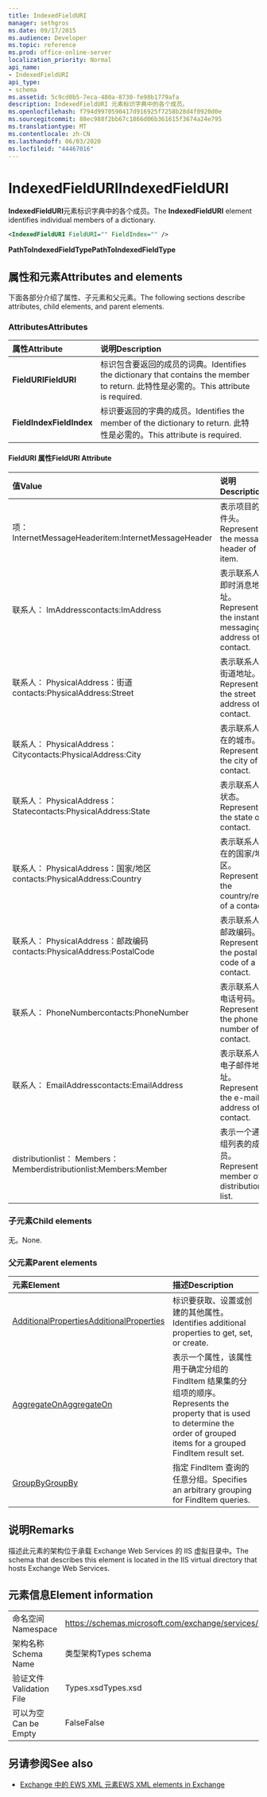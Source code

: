```yaml
---
title: IndexedFieldURI
manager: sethgros
ms.date: 09/17/2015
ms.audience: Developer
ms.topic: reference
ms.prod: office-online-server
localization_priority: Normal
api_name:
- IndexedFieldURI
api_type:
- schema
ms.assetid: 5c9cd0b5-7eca-480a-8730-fe98b1779afa
description: IndexedFieldURI 元素标识字典中的各个成员。
ms.openlocfilehash: f794d9970590417d916925f7258b28d4f0920d0e
ms.sourcegitcommit: 88ec988f2bb67c1866d06b361615f3674a24e795
ms.translationtype: MT
ms.contentlocale: zh-CN
ms.lasthandoff: 06/03/2020
ms.locfileid: "44467016"
---
```

# <a name="indexedfielduri"></a><span data-ttu-id="659a0-103">IndexedFieldURI</span><span class="sxs-lookup"><span data-stu-id="659a0-103">IndexedFieldURI</span></span>

<span data-ttu-id="659a0-104">**IndexedFieldURI**元素标识字典中的各个成员。</span><span class="sxs-lookup"><span data-stu-id="659a0-104">The **IndexedFieldURI** element identifies individual members of a dictionary.</span></span> 
  
```xml
<IndexedFieldURI FieldURI="" FieldIndex="" />
```

 <span data-ttu-id="659a0-105">**PathToIndexedFieldType**</span><span class="sxs-lookup"><span data-stu-id="659a0-105">**PathToIndexedFieldType**</span></span>
## <a name="attributes-and-elements"></a><span data-ttu-id="659a0-106">属性和元素</span><span class="sxs-lookup"><span data-stu-id="659a0-106">Attributes and elements</span></span>

<span data-ttu-id="659a0-107">下面各部分介绍了属性、子元素和父元素。</span><span class="sxs-lookup"><span data-stu-id="659a0-107">The following sections describe attributes, child elements, and parent elements.</span></span>
  
### <a name="attributes"></a><span data-ttu-id="659a0-108">Attributes</span><span class="sxs-lookup"><span data-stu-id="659a0-108">Attributes</span></span>

|<span data-ttu-id="659a0-109">**属性**</span><span class="sxs-lookup"><span data-stu-id="659a0-109">**Attribute**</span></span>|<span data-ttu-id="659a0-110">**说明**</span><span class="sxs-lookup"><span data-stu-id="659a0-110">**Description**</span></span>|
|:-----|:-----|
|<span data-ttu-id="659a0-111">**FieldURI**</span><span class="sxs-lookup"><span data-stu-id="659a0-111">**FieldURI**</span></span> <br/> |<span data-ttu-id="659a0-112">标识包含要返回的成员的词典。</span><span class="sxs-lookup"><span data-stu-id="659a0-112">Identifies the dictionary that contains the member to return.</span></span> <span data-ttu-id="659a0-113">此特性是必需的。</span><span class="sxs-lookup"><span data-stu-id="659a0-113">This attribute is required.</span></span>  <br/> |
|<span data-ttu-id="659a0-114">**FieldIndex**</span><span class="sxs-lookup"><span data-stu-id="659a0-114">**FieldIndex**</span></span> <br/> |<span data-ttu-id="659a0-115">标识要返回的字典的成员。</span><span class="sxs-lookup"><span data-stu-id="659a0-115">Identifies the member of the dictionary to return.</span></span> <span data-ttu-id="659a0-116">此特性是必需的。</span><span class="sxs-lookup"><span data-stu-id="659a0-116">This attribute is required.</span></span>  <br/> |
   
#### <a name="fielduri-attribute"></a><span data-ttu-id="659a0-117">FieldURI 属性</span><span class="sxs-lookup"><span data-stu-id="659a0-117">FieldURI Attribute</span></span>

|<span data-ttu-id="659a0-118">**值**</span><span class="sxs-lookup"><span data-stu-id="659a0-118">**Value**</span></span>|<span data-ttu-id="659a0-119">**说明**</span><span class="sxs-lookup"><span data-stu-id="659a0-119">**Description**</span></span>|
|:-----|:-----|
|<span data-ttu-id="659a0-120">项： InternetMessageHeader</span><span class="sxs-lookup"><span data-stu-id="659a0-120">item:InternetMessageHeader</span></span>  <br/> |<span data-ttu-id="659a0-121">表示项目的邮件头。</span><span class="sxs-lookup"><span data-stu-id="659a0-121">Represents the message header of an item.</span></span>  <br/> |
|<span data-ttu-id="659a0-122">联系人： ImAddress</span><span class="sxs-lookup"><span data-stu-id="659a0-122">contacts:ImAddress</span></span>  <br/> |<span data-ttu-id="659a0-123">表示联系人的即时消息地址。</span><span class="sxs-lookup"><span data-stu-id="659a0-123">Represents the instant messaging address of a contact.</span></span>  <br/> |
|<span data-ttu-id="659a0-124">联系人： PhysicalAddress：街道</span><span class="sxs-lookup"><span data-stu-id="659a0-124">contacts:PhysicalAddress:Street</span></span>  <br/> |<span data-ttu-id="659a0-125">表示联系人的街道地址。</span><span class="sxs-lookup"><span data-stu-id="659a0-125">Represents the street address of a contact.</span></span>  <br/> |
|<span data-ttu-id="659a0-126">联系人： PhysicalAddress： City</span><span class="sxs-lookup"><span data-stu-id="659a0-126">contacts:PhysicalAddress:City</span></span>  <br/> |<span data-ttu-id="659a0-127">表示联系人所在的城市。</span><span class="sxs-lookup"><span data-stu-id="659a0-127">Represents the city of a contact.</span></span>  <br/> |
|<span data-ttu-id="659a0-128">联系人： PhysicalAddress： State</span><span class="sxs-lookup"><span data-stu-id="659a0-128">contacts:PhysicalAddress:State</span></span>  <br/> |<span data-ttu-id="659a0-129">表示联系人的状态。</span><span class="sxs-lookup"><span data-stu-id="659a0-129">Represents the state of a contact.</span></span>  <br/> |
|<span data-ttu-id="659a0-130">联系人： PhysicalAddress：国家/地区</span><span class="sxs-lookup"><span data-stu-id="659a0-130">contacts:PhysicalAddress:Country</span></span>  <br/> |<span data-ttu-id="659a0-131">表示联系人所在的国家/地区。</span><span class="sxs-lookup"><span data-stu-id="659a0-131">Represents the country/region of a contact.</span></span>  <br/> |
|<span data-ttu-id="659a0-132">联系人： PhysicalAddress：邮政编码</span><span class="sxs-lookup"><span data-stu-id="659a0-132">contacts:PhysicalAddress:PostalCode</span></span>  <br/> |<span data-ttu-id="659a0-133">表示联系人的邮政编码。</span><span class="sxs-lookup"><span data-stu-id="659a0-133">Represents the postal code of a contact.</span></span>  <br/> |
|<span data-ttu-id="659a0-134">联系人： PhoneNumber</span><span class="sxs-lookup"><span data-stu-id="659a0-134">contacts:PhoneNumber</span></span>  <br/> |<span data-ttu-id="659a0-135">表示联系人的电话号码。</span><span class="sxs-lookup"><span data-stu-id="659a0-135">Represents the phone number of a contact.</span></span>  <br/> |
|<span data-ttu-id="659a0-136">联系人： EmailAddress</span><span class="sxs-lookup"><span data-stu-id="659a0-136">contacts:EmailAddress</span></span>  <br/> |<span data-ttu-id="659a0-137">表示联系人的电子邮件地址。</span><span class="sxs-lookup"><span data-stu-id="659a0-137">Represents the e-mail address of a contact.</span></span>  <br/> |
|<span data-ttu-id="659a0-138">distributionlist： Members： Member</span><span class="sxs-lookup"><span data-stu-id="659a0-138">distributionlist:Members:Member</span></span>  <br/> |<span data-ttu-id="659a0-139">表示一个通讯组列表的成员。</span><span class="sxs-lookup"><span data-stu-id="659a0-139">Represents a member of a distribution list.</span></span>  <br/> |
   
### <a name="child-elements"></a><span data-ttu-id="659a0-140">子元素</span><span class="sxs-lookup"><span data-stu-id="659a0-140">Child elements</span></span>

<span data-ttu-id="659a0-141">无。</span><span class="sxs-lookup"><span data-stu-id="659a0-141">None.</span></span>
  
### <a name="parent-elements"></a><span data-ttu-id="659a0-142">父元素</span><span class="sxs-lookup"><span data-stu-id="659a0-142">Parent elements</span></span>

|<span data-ttu-id="659a0-143">**元素**</span><span class="sxs-lookup"><span data-stu-id="659a0-143">**Element**</span></span>|<span data-ttu-id="659a0-144">**描述**</span><span class="sxs-lookup"><span data-stu-id="659a0-144">**Description**</span></span>|
|:-----|:-----|
|[<span data-ttu-id="659a0-145">AdditionalProperties</span><span class="sxs-lookup"><span data-stu-id="659a0-145">AdditionalProperties</span></span>](additionalproperties.md) <br/> |<span data-ttu-id="659a0-146">标识要获取、设置或创建的其他属性。</span><span class="sxs-lookup"><span data-stu-id="659a0-146">Identifies additional properties to get, set, or create.</span></span>  <br/> |
|[<span data-ttu-id="659a0-147">AggregateOn</span><span class="sxs-lookup"><span data-stu-id="659a0-147">AggregateOn</span></span>](aggregateon.md) <br/> |<span data-ttu-id="659a0-148">表示一个属性，该属性用于确定分组的 FindItem 结果集的分组项的顺序。</span><span class="sxs-lookup"><span data-stu-id="659a0-148">Represents the property that is used to determine the order of grouped items for a grouped FindItem result set.</span></span>  <br/> |
|[<span data-ttu-id="659a0-149">GroupBy</span><span class="sxs-lookup"><span data-stu-id="659a0-149">GroupBy</span></span>](groupby.md) <br/> |<span data-ttu-id="659a0-150">指定 FindItem 查询的任意分组。</span><span class="sxs-lookup"><span data-stu-id="659a0-150">Specifies an arbitrary grouping for FindItem queries.</span></span>  <br/> |
   
## <a name="remarks"></a><span data-ttu-id="659a0-151">说明</span><span class="sxs-lookup"><span data-stu-id="659a0-151">Remarks</span></span>

<span data-ttu-id="659a0-152">描述此元素的架构位于承载 Exchange Web Services 的 IIS 虚拟目录中。</span><span class="sxs-lookup"><span data-stu-id="659a0-152">The schema that describes this element is located in the IIS virtual directory that hosts Exchange Web Services.</span></span>
  
## <a name="element-information"></a><span data-ttu-id="659a0-153">元素信息</span><span class="sxs-lookup"><span data-stu-id="659a0-153">Element information</span></span>

|||
|:-----|:-----|
|<span data-ttu-id="659a0-154">命名空间</span><span class="sxs-lookup"><span data-stu-id="659a0-154">Namespace</span></span>  <br/> |https://schemas.microsoft.com/exchange/services/2006/types  <br/> |
|<span data-ttu-id="659a0-155">架构名称</span><span class="sxs-lookup"><span data-stu-id="659a0-155">Schema Name</span></span>  <br/> |<span data-ttu-id="659a0-156">类型架构</span><span class="sxs-lookup"><span data-stu-id="659a0-156">Types schema</span></span>  <br/> |
|<span data-ttu-id="659a0-157">验证文件</span><span class="sxs-lookup"><span data-stu-id="659a0-157">Validation File</span></span>  <br/> |<span data-ttu-id="659a0-158">Types.xsd</span><span class="sxs-lookup"><span data-stu-id="659a0-158">Types.xsd</span></span>  <br/> |
|<span data-ttu-id="659a0-159">可以为空</span><span class="sxs-lookup"><span data-stu-id="659a0-159">Can be Empty</span></span>  <br/> |<span data-ttu-id="659a0-160">False</span><span class="sxs-lookup"><span data-stu-id="659a0-160">False</span></span>  <br/> |
   
## <a name="see-also"></a><span data-ttu-id="659a0-161">另请参阅</span><span class="sxs-lookup"><span data-stu-id="659a0-161">See also</span></span>



- [<span data-ttu-id="659a0-162">Exchange 中的 EWS XML 元素</span><span class="sxs-lookup"><span data-stu-id="659a0-162">EWS XML elements in Exchange</span></span>](ews-xml-elements-in-exchange.md)

